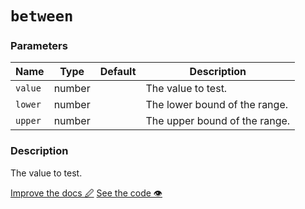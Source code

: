 <!--- Generated documentation. Do not edit! -->

# `between`

### Parameters

Name | Type | Default | Description
---- | ---- | ------- | -----------
`value` | number |  |The value to test.
`lower` | number |  |The lower bound of the range.
`upper` | number |  |The upper bound of the range.


### Description

The value to test.

<p class="tools">
  <a class="edit button" href="https://github.com/stencila/libcore/edit/master/defs/between.fun.xml" target="_blank">Improve the docs 🖉</a>
  <a class="code button" href="https://github.com/stencila/libcore/blob/master/js/src/between.js" target="_blank">See the code 👁</a>
</p>
